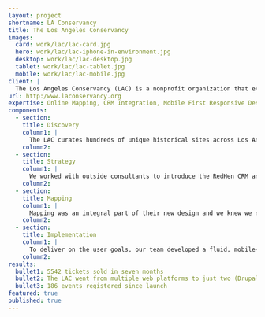 ```yaml
---
layout: project
shortname: LA Conservancy
title: The Los Angeles Conservancy
images:
  card: work/lac/lac-card.jpg
  hero: work/lac/lac-iphone-in-environment.jpg
  desktop: work/lac/lac-desktop.jpg
  tablet: work/lac/lac-tablet.jpg
  mobile: work/lac/lac-mobile.jpg
client: |
  The Los Angeles Conservancy (LAC) is a nonprofit organization that exists to recognize, preserve, and revitalize the historic architectural and cultural resources of Los Angeles County through education and community engagement. When ThinkShout met the LAC team, they were managing a rapidly-aging website that just didn’t meet their needs any more. They wanted a mobile-friendly, interactive solution that would allow their constituents to easily sign up for walking tours and other events centered around the sites they curated.  
url: http:/www.laconservancy.org
expertise: Online Mapping, CRM Integration, Mobile First Responsive Design, User Experience
components:
  - section:
    title: Discovery
    column1: |
      The LAC curates hundreds of unique historical sites across Los Angeles and we knew that each, in turn, would need to be highlighted in a way that both excited their constituents and encouraged them to visit the locations.
    column2:   
  - section:
    title: Strategy
    column1: |
      We worked with outside consultants to introduce the RedHen CRM and Salesforce module to integrate with the site’s Salesforce CRM, and each historical location was treated with its own “microsite,” providing a robust presentation for each point of interest. 
    column2: 
  - section:
    title: Mapping
    column1: |
      Mapping was an integral part of their new design and we knew we needed to knock it out of the park.  Knowing this, we developed Mapbox and Leaflet tools to allow for custom, intelligent mapping throughout the site.
    column2:  
  - section:
    title: Implementation
    column1: |
      To deliver on the user goals, our team developed a fluid, mobile-friendly site that facilitated education centered around several historical locations, which served as landing platforms for content types like Tours and Architects.
    column2: 
results:
  bullet1: 5542 tickets sold in seven months 
  bullet2: The LAC went from multiple web platforms to just two (Drupal and Salesforce)
  bullet3: 186 events registered since launch
featured: true
published: true
---
```

